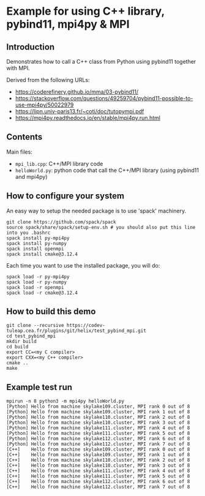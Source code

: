 # Example for using C++ library, pybind11, mpi4py & MPI

## Introduction

Demonstrates how to call a C++ class from Python using pybind11 together with MPI.

Derived from the following URLs:
   * https://coderefinery.github.io/mma/03-pybind11/
   * https://stackoverflow.com/questions/49259704/pybind11-possible-to-use-mpi4py/50022979
   * https://lipn.univ-paris13.fr/~coti/doc/tutopympi.pdf
   * https://mpi4py.readthedocs.io/en/stable/mpi4py.run.html

## Contents
 
Main files:
   * `mpi_lib.cpp`: C++/MPI library code
   * `helloWorld.py`: python code that call the C++/MPI library (using pybind11 and mpi4py)

## How to configure your system

An easy way to setup the needed package is to use 'spack' machinery.
```
git clone https://github.com/spack/spack
source spack/share/spack/setup-env.sh # you should also put this line into you .bashrc
spack install py-mpi4py
spack install py-numpy
spack install openmpi
spack install cmake@3.12.4
```

Each time you want to use the installed package, you will do:
```
spack load -r py-mpi4py
spack load -r py-numpy
spack load -r openmpi
spack load -r cmake@3.12.4
```

## How to build this demo

```
git clone --recursive https://codev-tuleap.cea.fr/plugins/git/helix/test_pybind_mpi.git
cd test_pybind_mpi
mkdir build
cd build
export CC=<my C compiler>
export CXX=<my C++ compiler>
cmake ..
make
```

## Example test run

```
mpirun -n 8 python3 -m mpi4py helloWorld.py
[Python] Hello from machine skylake109.cluster, MPI rank 0 out of 8
[Python] Hello from machine skylake109.cluster, MPI rank 1 out of 8
[Python] Hello from machine skylake110.cluster, MPI rank 2 out of 8
[Python] Hello from machine skylake110.cluster, MPI rank 3 out of 8
[Python] Hello from machine skylake111.cluster, MPI rank 4 out of 8
[Python] Hello from machine skylake111.cluster, MPI rank 5 out of 8
[Python] Hello from machine skylake112.cluster, MPI rank 6 out of 8
[Python] Hello from machine skylake112.cluster, MPI rank 7 out of 8
[C++]    Hello from machine skylake109.cluster, MPI rank 0 out of 8
[C++]    Hello from machine skylake109.cluster, MPI rank 1 out of 8
[C++]    Hello from machine skylake110.cluster, MPI rank 2 out of 8
[C++]    Hello from machine skylake110.cluster, MPI rank 3 out of 8
[C++]    Hello from machine skylake111.cluster, MPI rank 4 out of 8
[C++]    Hello from machine skylake111.cluster, MPI rank 5 out of 8
[C++]    Hello from machine skylake112.cluster, MPI rank 6 out of 8
[C++]    Hello from machine skylake112.cluster, MPI rank 7 out of 8
```
